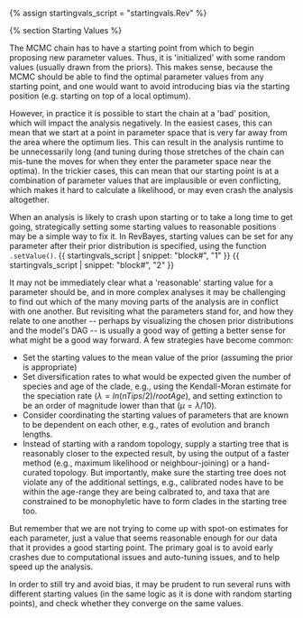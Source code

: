 {% assign startingvals_script = "startingvals.Rev" %}

{% section Starting Values %}

The MCMC chain has to have a starting point from which to begin proposing new parameter values.
Thus, it is 'initialized' with some random values (usually drawn from the priors).
This makes sense, because the MCMC should be able to find the optimal parameter values from any starting point, and one would want to avoid introducing bias via the starting position (e.g. starting on top of a local optimum).

However, in practice it is possible to start the chain at a 'bad' position, which will impact the analysis negatively.
In the easiest cases, this can mean that we start at a point in parameter space that is very far away from the area where the optimum lies.
This can result in the analysis runtime to be unnecessarily long (and tuning during those stretches of the chain can mis-tune the moves for when they enter the parameter space near the optima).
In the trickier cases, this can mean that our starting point is at a combination of parameter values that are implausible or even conflicting, which makes it hard to calculate a likelihood, or may even crash the analysis altogether.

When an analysis is likely to crash upon starting or to take a long time to get going, strategically setting some starting values to reasonable positions may be a simple way to fix it.
In RevBayes, starting values can be set for any parameter after their prior distribution is specified, using the function `.setValue()`.
{{ startingvals_script | snippet: "block#", "1" }}
{{ startingvals_script | snippet: "block#", "2" }}

It may not be immediately clear what a 'reasonable' starting value for a parameter should be, and in more complex analyses it may be challenging to find out which of the many moving parts of the analysis are in conflict with one another.
But revisiting what the parameters stand for, and how they relate to one another -- perhaps by visualizing the chosen prior distributions and the model's DAG -- is usually a good way of getting a better sense for what might be a good way forward.
A few strategies have become common:
- Set the starting values to the mean value of the prior (assuming the prior is appropriate)
- Set diversification rates to what would be expected given the number of species and age of the clade, e.g., using the Kendall-Moran estimate for the speciation rate ($\lambda = ln(nTips/2) / rootAge$), and setting extinction to be an order of magnitude lower than that ($\mu = \lambda/10$).
- Consider coordinating the starting values of parameters that are known to be dependent on each other, e.g., rates of evolution and branch lengths.
- Instead of starting with a random topology, supply a starting tree that is reasonably closer to the expected result, by using the output of a faster method (e.g., maximum likelihood or neighbour-joining) or a hand-curated topology. But importantly, make sure the starting tree does not violate any of the additional settings, e.g., calibrated nodes have to be within the age-range they are being calbrated to, and taxa that are constrained to be monophyletic have to form clades in the starting tree too.

But remember that we are not trying to come up with spot-on estimates for each parameter, just a value that seems reasonable enough for our data that it provides a good starting point. The primary goal is to avoid early crashes due to computational issues and auto-tuning issues, and to help speed up the analysis.

In order to still try and avoid bias, it may be prudent to run several runs with different starting values (in the same logic as it is done with random starting points), and check whether they converge on the same values.
  
